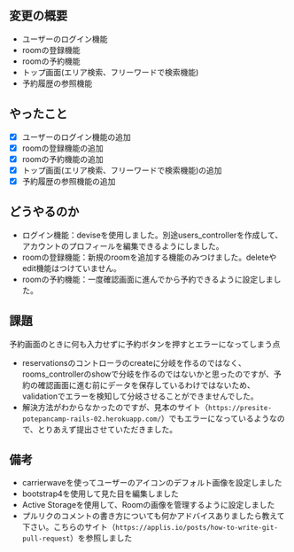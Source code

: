 ## 変更の概要

* ユーザーのログイン機能
* roomの登録機能
* roomの予約機能
* トップ画面(エリア検索、フリーワードで検索機能)
* 予約履歴の参照機能

## やったこと

* [x] ユーザーのログイン機能の追加
* [x] roomの登録機能の追加
* [x] roomの予約機能の追加
* [x] トップ画面(エリア検索、フリーワードで検索機能)の追加
* [x] 予約履歴の参照機能の追加

## どうやるのか

* ログイン機能：deviseを使用しました。別途users_controllerを作成して、アカウントのプロフィールを編集できるようにしました。
* roomの登録機能：新規のroomを追加する機能のみつけました。deleteやedit機能はつけていません。
* roomの予約機能：一度確認画面に進んでから予約できるように設定しました。

## 課題

予約画面のときに何も入力せずに予約ボタンを押すとエラーになってしまう点
* reservationsのコントローラのcreateに分岐を作るのではなく、rooms_controllerのshowで分岐を作るのではないかと思ったのですが、予約の確認画面に進む前にデータを保存しているわけではないため、validationでエラーを検知して分岐させることができませんでした。
* 解決方法がわからなかったのですが、見本のサイト（`https://presite-potepancamp-rails-02.herokuapp.com/`）でもエラーになっているようなので、とりあえず提出させていただきました。

## 備考

*  carrierwaveを使ってユーザーのアイコンのデフォルト画像を設定しました
* bootstrap4を使用して見た目を編集しました
* Active Storageを使用して、Roomの画像を管理するように設定しました
* プルリクのコメントの書き方についても何かアドバイスありましたら教えて下さい。こちらのサイト（`https://applis.io/posts/how-to-write-git-pull-request`）を参照しました
